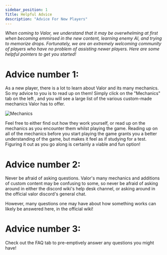 ```yaml
---
sidebar_position: 1
Title: Helpful Advice
description: "Advice For New Players"
---
```

<i>When coming to Valor, we understand that it may be overwhelming at first when becoming emmirsed in the new content, learning enemy AI, and trying to memorize drops. Fortunately, we are an extremely welcoming community of players who have no problem of assisting newer players. Here are some helpful pointers to get you started!</i>

# Advice number 1:

As a new player, there is a lot to learn about Valor and its many mechanics. 
So my advice to you is to read up on them! Simply click on the "Mechanics" tab on the left , and you will see a large list of the various custom-made mechanics
Valor has to offer. 

![Mechanics](https://cdn.discordapp.com/attachments/828314781793779742/1003866059645931530/unknown.png)

Feel free to either find out how they work yourself, or read up on the mechanics as you encounter them whilst playing the game. 
Reading up on all of the mechanics before you start playing the game grants you a better understanding of the game, but makes it feel as if studying for a test.
Figuring it out as you go along is certainly a viable and fun option! 

# Advice number 2:

Never be afraid of asking questions. Valor's many mechanics and additions of custom content may be confusing to some, so never be afraid of asking around in 
either the discord wiki's help desk channel, or asking around in the official valor discord's general chat. 

However, many questions one may have about how something works can likely be answered here, in the official wiki!

# Advice number 3: 

Check out the FAQ tab to pre-emptively answer any questions you might have!


